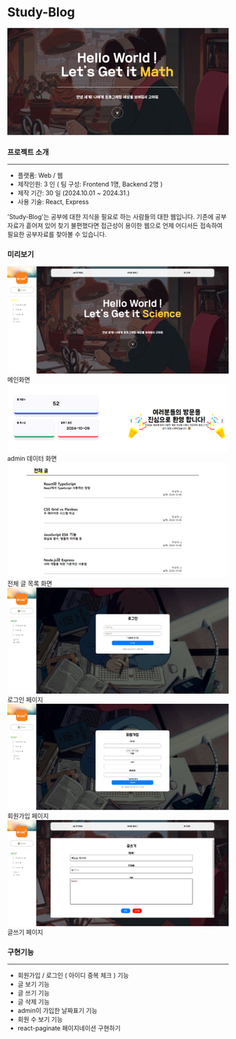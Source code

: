# Study-Blog

![이미지 오류](image.png)

### 프로젝트 소개

---

- 플랫폼: Web / 웹
- 제작인원: 3 인 ( 팀 구성: Frontend 1명, Backend 2명 )
- 제작 기간: 30 일 (2024.10.01 ~ 2024.31.)
- 사용 기술: React, Express

'Study-Blog'는 공부에 대한 지식을 필요로 하는 사람들의 대한 웹입니다.
기존에 공부자료가 흩어져 있어 찾기 불편했다면 접근성이 용이한 웹으로 언제 어디서든 접속하여 필요한 공부자료를 찾아볼 수 있습니다.

### 미리보기

![alt text](image-1.png)
메인화면
![alt text](image-2.png)
admin 데이터 화면
![alt text](image-3.png)
전체 글 목록 화면
![alt text](image-4.png)
로그인 페이지
![alt text](image-5.png)
회원가입 페이지
![alt text](image-6.png)
글쓰기 페이지

### 구현기능

---

- 회원가입 / 로그인 ( 아이디 중복 체크 ) 기능
- 글 보기 기능
- 글 쓰기 기능
- 글 삭제 기능
- admin이 가입한 날짜표기 기능
- 회원 수 보기 기능
- react-paginate 페이지네이션 구현하기
